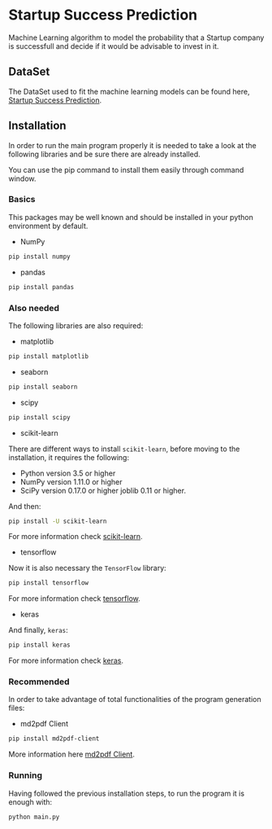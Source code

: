 # Startup Success Prediction
Machine Learning algorithm to model the probability that a Startup company is successfull and decide if it would be advisable to invest in it.

## DataSet
The DataSet used to fit the machine learning models can be found here, [Startup Success Prediction](https://www.kaggle.com/manishkc06/startup-success-prediction).

## Installation
In order to run the main program properly it is needed to take a look at the following libraries and be sure there are already installed.

You can use the pip command to install them easily through command window.

### Basics
This packages may be well known and should be installed in your python environment by default.
- NumPy
```bash
pip install numpy
```
- pandas
```bash
pip install pandas
```
### Also needed
The following libraries are also required:

- matplotlib
```bash
pip install matplotlib
```
- seaborn
```bash
pip install seaborn
```
- scipy
```bash
pip install scipy
```

- scikit-learn

There are different ways to install ```scikit-learn```,  before moving to the installation, it requires the following:
- Python version 3.5 or higher
- NumPy version 1.11.0 or higher
- SciPy version 0.17.0 or higher
joblib 0.11 or higher.

And then:

```bash
pip install -U scikit-learn
``` 
For more information check [scikit-learn](https://scikit-learn.org/stable/install.html).

- tensorflow
  
Now it is also necessary the ```TensorFlow``` library:
 
```bash
pip install tensorflow
```

For more information check [tensorflow](https://www.tensorflow.org/install?hl=es-419).

- keras

And finally, ```keras```:
```bash
pip install keras
```
For more information check [keras](https://www.tutorialspoint.com/keras/keras_installation.htm).

### Recommended
In order to take advantage of total functionalities of the program generation files:

- md2pdf Client
```bash
pip install md2pdf-client
```
More information here [md2pdf Client](https://pypi.org/project/md2pdf-client/).

### Running
Having followed the previous installation steps, to run the program it is enough with:

```bash
python main.py
```









